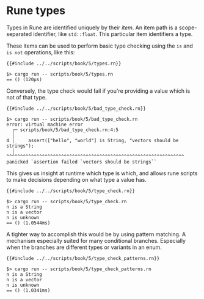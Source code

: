 # Rune types

Types in Rune are identified uniquely by their *item*. An item path is a
scope-separated identifier, like `std::float`. This particular item identifiers
a type.

These items can be used to perform basic type checking using the `is` and `is
not` operations, like this:

```rust,noplaypen
{{#include ../../scripts/book/5/types.rn}}
```

```text
$> cargo run -- scripts/book/5/types.rn
== () (120µs)
```

Conversely, the type check would fail if you're providing a value which is not
of that type.

```rust,noplaypen
{{#include ../../scripts/book/5/bad_type_check.rn}}
```

```text
$> cargo run -- scripts/book/5/bad_type_check.rn
error: virtual machine error
  ┌─ scripts/book/5/bad_type_check.rn:4:5
  │
4 │     assert(["hello", "world"] is String, "vectors should be strings");
  │     ^^^^^^^^^^^^^^^^^^^^^^^^^^^^^^^^^^^^^^^^^^^^^^^^^^^^^^^^^^^^^^^^^ panicked `assertion failed `vectors should be strings``
```

This gives us insight at runtime which type is which, and allows rune scripts to
make decisions depending on what type a value has.

```rust,noplaypen
{{#include ../../scripts/book/5/type_check.rn}}
```

```text
$> cargo run -- scripts/book/5/type_check.rn
n is a String
n is a vector
n is unknown
== () (1.0544ms)
```

A tighter way to accomplish this would be by using pattern matching. A mechanism
especially suited for many conditional branches. Especially when the branches
are different types or variants in an enum.

```rust,noplaypen
{{#include ../../scripts/book/5/type_check_patterns.rn}}
```

```text
$> cargo run -- scripts/book/5/type_check_patterns.rn
n is a String
n is a vector
n is unknown
== () (1.0341ms)
```
